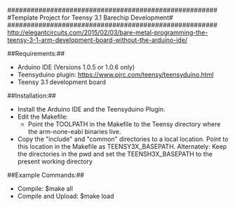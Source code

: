 ######################################################
#Template Project for Teensy 3.1 Barechip Development#
######################################################
http://elegantcircuits.com/2015/02/03/bare-metal-programming-the-teensy-3-1-arm-development-board-without-the-arduino-ide/

##Requirements:##
* Arduino IDE (Versions 1.0.5 or 1.0.6 only)
* Teensyduino plugin: https://www.pjrc.com/teensy/teensyduino.html
* Teensy 3.1 development board

##Installation:##
* Install the Arduino IDE and the Teensyduino Plugin. 
* Edit the Makefile:
  * Point the TOOLPATH in the Makefile to the Teensy directory where the arm-none-eabi binaries live.
* Copy the "include" and "common" directories to a local location. 
 Point to this location in the Makefile as TEENSY3X_BASEPATH. 
 Alternately:
 Keep the directories in the pwd and set the TEENSH3X_BASEPATH to the present working directory

##Example Commands:##
* Compile: $make all
* Compile and Upload: $make load
